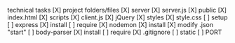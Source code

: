 technical tasks
[X] project folders/files
    [X] server
        [X] server.js
    [X] public
        [X] index.html
    [X] scripts
        [X] client.js
        [X] jQuery
    [X] styles
        [X] style.css
[ ] setup
    [ ] express
        [X] install
        [ ] require
    [X] nodemon
        [X] install
        [X] modify .json "start"
    [ ] body-parser
        [X] install
        [ ] require
    [X] .gitignore
    [ ] static
    [ ] PORT